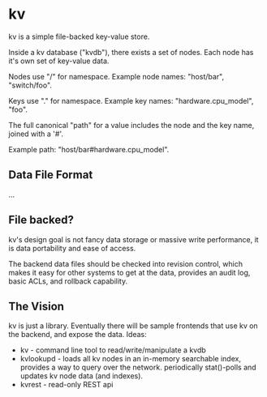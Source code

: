 # kv

kv is a simple file-backed key-value store.

Inside a kv database ("kvdb"), there exists a set of nodes. Each node
has it's own set of key-value data.

Nodes use "/" for namespace. Example node names: "host/bar", "switch/foo".

Keys use "." for namespace. Example key names: "hardware.cpu_model", "foo".

The full canonical "path" for a value includes the node and the key name,
joined with a '#'.

Example path: "host/bar#hardware.cpu_model".

## Data File Format
...

## File backed?

kv's design goal is not fancy data storage or massive write performance,
it is data portability and ease of access.

The backend data files should be checked into revision control, which
makes it easy for other systems to get at the data, provides an audit
log, basic ACLs, and rollback capability.

## The Vision

kv is just a library. Eventually there will be sample frontends that
use kv on the backend, and expose the data. Ideas:

* kv - command line tool to read/write/manipulate a kvdb
* kvlookupd - loads all kv nodes in an in-memory searchable index,
  provides a way to query over the network. periodically stat()-polls
  and updates kv node data (and indexes).
* kvrest - read-only REST api
